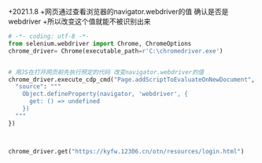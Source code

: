 +2021.1.8
+网页通过查看浏览器的navigator.webdriver的值 确认是否是webdriver
+所以改变这个值就能不被识别出来


```python
# -*- coding: utf-8 -*-
from selenium.webdriver import Chrome, ChromeOptions
chrome_driver= Chrome(executable_path=r'C:\chromedriver.exe')


# 用JS在打开网页前先执行预定的代码 改变navigator.webdriver的值
chrome_driver.execute_cdp_cmd("Page.addScriptToEvaluateOnNewDocument", {
  "source": """
    Object.defineProperty(navigator, 'webdriver', {
      get: () => undefined
    })
  """
})



chrome_driver.get("https://kyfw.12306.cn/otn/resources/login.html")

```